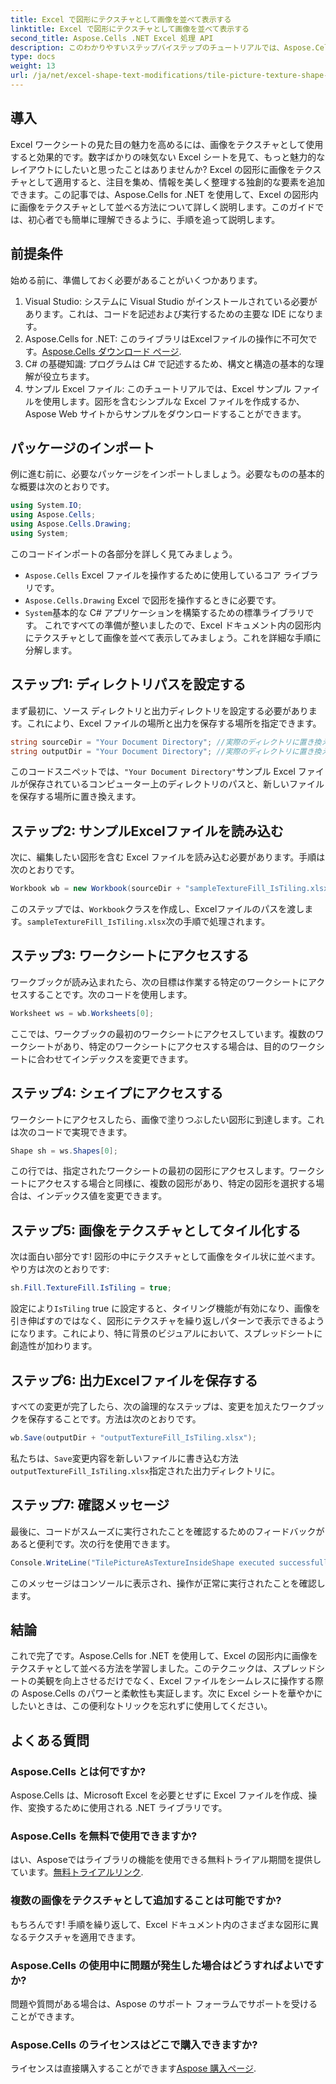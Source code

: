 ```yaml
---
title: Excel で図形にテクスチャとして画像を並べて表示する
linktitle: Excel で図形にテクスチャとして画像を並べて表示する
second_title: Aspose.Cells .NET Excel 処理 API
description: このわかりやすいステップバイステップのチュートリアルでは、Aspose.Cells for .NET を使用して Excel で画像をテクスチャとして並べる方法を学習します。
type: docs
weight: 13
url: /ja/net/excel-shape-text-modifications/tile-picture-texture-shape-excel/
---
```

## 導入
Excel ワークシートの見た目の魅力を高めるには、画像をテクスチャとして使用すると効果的です。数字ばかりの味気ない Excel シートを見て、もっと魅力的なレイアウトにしたいと思ったことはありませんか? Excel の図形に画像をテクスチャとして適用すると、注目を集め、情報を美しく整理する独創的な要素を追加できます。この記事では、Aspose.Cells for .NET を使用して、Excel の図形内に画像をテクスチャとして並べる方法について詳しく説明します。このガイドでは、初心者でも簡単に理解できるように、手順を追って説明します。
## 前提条件
始める前に、準備しておく必要があることがいくつかあります。
1. Visual Studio: システムに Visual Studio がインストールされている必要があります。これは、コードを記述および実行するための主要な IDE になります。
2.  Aspose.Cells for .NET: このライブラリはExcelファイルの操作に不可欠です。[Aspose.Cells ダウンロード ページ](https://releases.aspose.com/cells/net/).
3. C# の基礎知識: プログラムは C# で記述するため、構文と構造の基本的な理解が役立ちます。
4. サンプル Excel ファイル: このチュートリアルでは、Excel サンプル ファイルを使用します。図形を含むシンプルな Excel ファイルを作成するか、Aspose Web サイトからサンプルをダウンロードすることができます。
## パッケージのインポート
例に進む前に、必要なパッケージをインポートしましょう。必要なものの基本的な概要は次のとおりです。
```csharp
using System.IO;
using Aspose.Cells;
using Aspose.Cells.Drawing;
using System;
```
このコードインポートの各部分を詳しく見てみましょう。
- `Aspose.Cells` Excel ファイルを操作するために使用しているコア ライブラリです。
- `Aspose.Cells.Drawing` Excel で図形を操作するときに必要です。
- `System`基本的な C# アプリケーションを構築するための標準ライブラリです。
これですべての準備が整いましたので、Excel ドキュメント内の図形内にテクスチャとして画像を並べて表示してみましょう。これを詳細な手順に分解します。
## ステップ1: ディレクトリパスを設定する
まず最初に、ソース ディレクトリと出力ディレクトリを設定する必要があります。これにより、Excel ファイルの場所と出力を保存する場所を指定できます。
```csharp
string sourceDir = "Your Document Directory"; //実際のディレクトリに置き換えます
string outputDir = "Your Document Directory"; //実際のディレクトリに置き換えます
```
このコードスニペットでは、`"Your Document Directory"`サンプル Excel ファイルが保存されているコンピューター上のディレクトリのパスと、新しいファイルを保存する場所に置き換えます。
## ステップ2: サンプルExcelファイルを読み込む
次に、編集したい図形を含む Excel ファイルを読み込む必要があります。手順は次のとおりです。
```csharp
Workbook wb = new Workbook(sourceDir + "sampleTextureFill_IsTiling.xlsx");
```
このステップでは、`Workbook`クラスを作成し、Excelファイルのパスを渡します。`sampleTextureFill_IsTiling.xlsx`次の手順で処理されます。
## ステップ3: ワークシートにアクセスする
ワークブックが読み込まれたら、次の目標は作業する特定のワークシートにアクセスすることです。次のコードを使用します。
```csharp
Worksheet ws = wb.Worksheets[0];
```
ここでは、ワークブックの最初のワークシートにアクセスしています。複数のワークシートがあり、特定のワークシートにアクセスする場合は、目的のワークシートに合わせてインデックスを変更できます。
## ステップ4: シェイプにアクセスする
ワークシートにアクセスしたら、画像で塗りつぶしたい図形に到達します。これは次のコードで実現できます。
```csharp
Shape sh = ws.Shapes[0];
```
この行では、指定されたワークシートの最初の図形にアクセスします。ワークシートにアクセスする場合と同様に、複数の図形があり、特定の図形を選択する場合は、インデックス値を変更できます。
## ステップ5: 画像をテクスチャとしてタイル化する
次は面白い部分です! 図形の中にテクスチャとして画像をタイル状に並べます。 やり方は次のとおりです:
```csharp
sh.Fill.TextureFill.IsTiling = true;
```
設定により`IsTiling` true に設定すると、タイリング機能が有効になり、画像を引き伸ばすのではなく、図形にテクスチャを繰り返しパターンで表示できるようになります。これにより、特に背景のビジュアルにおいて、スプレッドシートに創造性が加わります。
## ステップ6: 出力Excelファイルを保存する
すべての変更が完了したら、次の論理的なステップは、変更を加えたワークブックを保存することです。方法は次のとおりです。
```csharp
wb.Save(outputDir + "outputTextureFill_IsTiling.xlsx");
```
私たちは、`Save`変更内容を新しいファイルに書き込む方法`outputTextureFill_IsTiling.xlsx`指定された出力ディレクトリに。
## ステップ7: 確認メッセージ
最後に、コードがスムーズに実行されたことを確認するためのフィードバックがあると便利です。次の行を使用できます。
```csharp
Console.WriteLine("TilePictureAsTextureInsideShape executed successfully.\r\n");
```
このメッセージはコンソールに表示され、操作が正常に実行されたことを確認します。
## 結論
これで完了です。Aspose.Cells for .NET を使用して、Excel の図形内に画像をテクスチャとして並べる方法を学習しました。このテクニックは、スプレッドシートの美観を向上させるだけでなく、Excel ファイルをシームレスに操作する際の Aspose.Cells のパワーと柔軟性も実証します。次に Excel シートを華やかにしたいときは、この便利なトリックを忘れずに使用してください。 
## よくある質問
### Aspose.Cells とは何ですか?
Aspose.Cells は、Microsoft Excel を必要とせずに Excel ファイルを作成、操作、変換するために使用される .NET ライブラリです。
### Aspose.Cells を無料で使用できますか?
はい、Asposeではライブラリの機能を使用できる無料トライアル期間を提供しています。[無料トライアルリンク](https://releases.aspose.com/).
### 複数の画像をテクスチャとして追加することは可能ですか?
もちろんです! 手順を繰り返して、Excel ドキュメント内のさまざまな図形に異なるテクスチャを適用できます。
### Aspose.Cells の使用中に問題が発生した場合はどうすればよいですか?
問題や質問がある場合は、Aspose のサポート フォーラムでサポートを受けることができます。
### Aspose.Cells のライセンスはどこで購入できますか?
ライセンスは直接購入することができます[Aspose 購入ページ](https://purchase.aspose.com/buy).